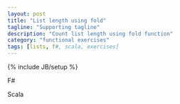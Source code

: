 ```yaml
---
layout: post
title: "List length using fold"
tagline: "Supporting tagline"
description: "Count list length using fold function"
category: "functional exercises" 
tags: [lists, f#, scala, exercises]
---
```

{% include JB/setup %}

F#
<script src="https://gist.github.com/dkholod/0eb40fe334973462eb8e3c910ff5cff2.js"></script>

Scala
<script src="https://gist.github.com/dkholod/9cf1b63e6fbadf0065a5d674a9ad4ef0.js"></script>